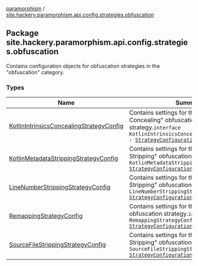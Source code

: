 [paramorphism](../index.md) / [site.hackery.paramorphism.api.config.strategies.obfuscation](./index.md)

## Package site.hackery.paramorphism.api.config.strategies.obfuscation

Contains configuration objects for obfuscation strategies in the "obfuscation" category.

### Types

| Name | Summary |
|---|---|
| [KotlinIntrinsicsConcealingStrategyConfig](-kotlin-intrinsics-concealing-strategy-config.md) | Contains settings for the "Kotlin Intrinsics Concealing" obfuscation strategy.`interface KotlinIntrinsicsConcealingStrategyConfig : `[`StrategyConfiguration`](../site.hackery.paramorphism.api.config/-strategy-configuration/index.md) |
| [KotlinMetadataStrippingStrategyConfig](-kotlin-metadata-stripping-strategy-config.md) | Contains settings for the "Kotlin Metadata Stripping" obfuscation strategy.`interface KotlinMetadataStrippingStrategyConfig : `[`StrategyConfiguration`](../site.hackery.paramorphism.api.config/-strategy-configuration/index.md) |
| [LineNumberStrippingStrategyConfig](-line-number-stripping-strategy-config.md) | Contains settings for the "Line Number Stripping" obfuscation strategy.`interface LineNumberStrippingStrategyConfig : `[`StrategyConfiguration`](../site.hackery.paramorphism.api.config/-strategy-configuration/index.md) |
| [RemappingStrategyConfig](-remapping-strategy-config/index.md) | Contains settings for the "Remapper" obfuscation strategy.`interface RemappingStrategyConfig : `[`StrategyConfiguration`](../site.hackery.paramorphism.api.config/-strategy-configuration/index.md) |
| [SourceFileStrippingStrategyConfig](-source-file-stripping-strategy-config/index.md) | Contains settings for the "Source File Stripping" obfuscation strategy.`interface SourceFileStrippingStrategyConfig : `[`StrategyConfiguration`](../site.hackery.paramorphism.api.config/-strategy-configuration/index.md) |
